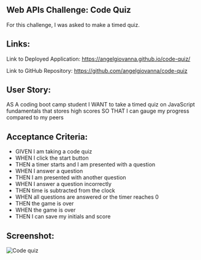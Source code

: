 ## Web APIs Challenge: Code Quiz
For this challenge, I was asked to make a timed quiz.
 
## Links:
Link to Deployed Application: https://angelgiovanna.github.io/code-quiz/
 
Link to GitHub Repository: https://github.com/angelgiovanna/code-quiz
 
## User Story:
AS A coding boot camp student
I WANT to take a timed quiz on JavaScript fundamentals that stores high scores
SO THAT I can gauge my progress compared to my peers
 
## Acceptance Criteria:
* GIVEN I am taking a code quiz
* WHEN I click the start button
* THEN a timer starts and I am presented with a question
* WHEN I answer a question
* THEN I am presented with another question
* WHEN I answer a question incorrectly
* THEN time is subtracted from the clock
* WHEN all questions are answered or the timer reaches 0
* THEN the game is over
* WHEN the game is over
* THEN I can save my initials and score
 
## Screenshot:
![Code quiz](https://user-images.githubusercontent.com/96391351/155854658-ac3112e1-5edc-4a82-b29c-a71aa0936087.png)

